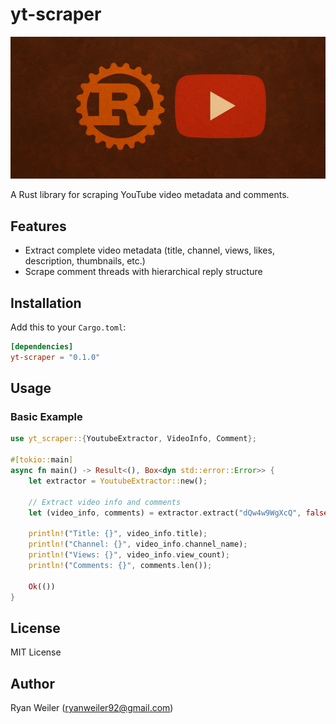 # yt-scraper

![Cover](assets/cover.png)

A Rust library for scraping YouTube video metadata and comments.

## Features

- Extract complete video metadata (title, channel, views, likes, description, thumbnails, etc.)
- Scrape comment threads with hierarchical reply structure

## Installation

Add this to your `Cargo.toml`:

```toml
[dependencies]
yt-scraper = "0.1.0"
```

## Usage

### Basic Example

```rust
use yt_scraper::{YoutubeExtractor, VideoInfo, Comment};

#[tokio::main]
async fn main() -> Result<(), Box<dyn std::error::Error>> {
    let extractor = YoutubeExtractor::new();
    
    // Extract video info and comments
    let (video_info, comments) = extractor.extract("dQw4w9WgXcQ", false).await?;
    
    println!("Title: {}", video_info.title);
    println!("Channel: {}", video_info.channel_name);
    println!("Views: {}", video_info.view_count);
    println!("Comments: {}", comments.len());
    
    Ok(())
}
```

## License

MIT License

## Author

Ryan Weiler (ryanweiler92@gmail.com)
